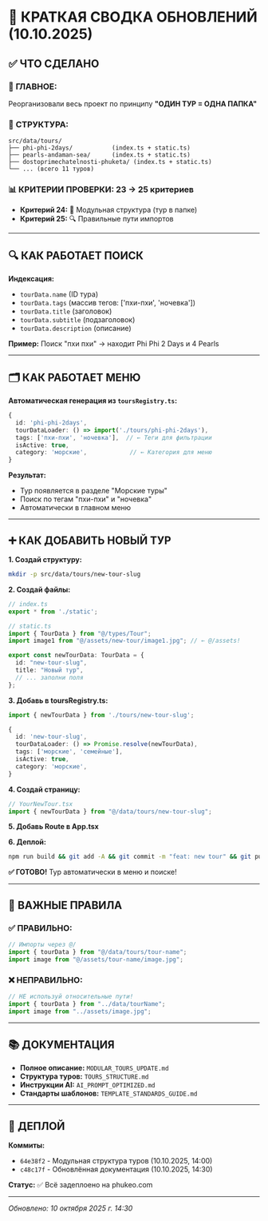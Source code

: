 # 📝 КРАТКАЯ СВОДКА ОБНОВЛЕНИЙ (10.10.2025)

## ✅ ЧТО СДЕЛАНО

### 🎯 **ГЛАВНОЕ:**
Реорганизовали весь проект по принципу **"ОДИН ТУР = ОДНА ПАПКА"**

### 📁 **СТРУКТУРА:**
```
src/data/tours/
├── phi-phi-2days/           (index.ts + static.ts)
├── pearls-andaman-sea/      (index.ts + static.ts)
├── dostoprimechatelnosti-phuketa/ (index.ts + static.ts)
└── ... (всего 11 туров)
```

### 📊 **КРИТЕРИИ ПРОВЕРКИ:** 23 → **25 критериев**
- **Критерий 24:** 📁 Модульная структура (тур в папке)
- **Критерий 25:** 🔍 Правильные пути импортов

---

## 🔍 КАК РАБОТАЕТ ПОИСК

**Индексация:**
- `tourData.name` (ID тура)
- `tourData.tags` (массив тегов: ['пхи-пхи', 'ночевка'])
- `tourData.title` (заголовок)
- `tourData.subtitle` (подзаголовок)
- `tourData.description` (описание)

**Пример:** Поиск "пхи пхи" → находит Phi Phi 2 Days и 4 Pearls

---

## 🗂️ КАК РАБОТАЕТ МЕНЮ

**Автоматическая генерация из `toursRegistry.ts`:**

```typescript
{
  id: 'phi-phi-2days',
  tourDataLoader: () => import('./tours/phi-phi-2days'),
  tags: ['пхи-пхи', 'ночевка'],  // ← Теги для фильтрации
  isActive: true,
  category: 'морские',            // ← Категория для меню
}
```

**Результат:**
- Тур появляется в разделе "Морские туры"
- Поиск по тегам "пхи-пхи" и "ночевка"
- Автоматически в главном меню

---

## ➕ КАК ДОБАВИТЬ НОВЫЙ ТУР

**1. Создай структуру:**
```bash
mkdir -p src/data/tours/new-tour-slug
```

**2. Создай файлы:**
```typescript
// index.ts
export * from './static';

// static.ts
import { TourData } from "@/types/Tour";
import image1 from "@/assets/new-tour/image1.jpg"; // ← @/assets!

export const newTourData: TourData = {
  id: "new-tour-slug",
  title: "Новый тур",
  // ... заполни поля
};
```

**3. Добавь в toursRegistry.ts:**
```typescript
import { newTourData } from './tours/new-tour-slug';

{
  id: 'new-tour-slug',
  tourDataLoader: () => Promise.resolve(newTourData),
  tags: ['морские', 'семейные'],
  isActive: true,
  category: 'морские',
}
```

**4. Создай страницу:**
```typescript
// YourNewTour.tsx
import { newTourData } from "@/data/tours/new-tour-slug";
```

**5. Добавь Route в App.tsx**

**6. Деплой:**
```bash
npm run build && git add -A && git commit -m "feat: new tour" && git push
```

**✅ ГОТОВО!** Тур автоматически в меню и поиске!

---

## 🎯 ВАЖНЫЕ ПРАВИЛА

### ✅ ПРАВИЛЬНО:
```typescript
// Импорты через @/
import { tourData } from "@/data/tours/tour-name";
import image from "@/assets/tour-name/image.jpg";
```

### ❌ НЕПРАВИЛЬНО:
```typescript
// НЕ используй относительные пути!
import { tourData } from "../data/tourName";
import image from "../assets/image.jpg";
```

---

## 📚 ДОКУМЕНТАЦИЯ

- **Полное описание:** `MODULAR_TOURS_UPDATE.md`
- **Структура туров:** `TOURS_STRUCTURE.md`
- **Инструкции AI:** `AI_PROMPT_OPTIMIZED.md`
- **Стандарты шаблонов:** `TEMPLATE_STANDARDS_GUIDE.md`

---

## 🚀 ДЕПЛОЙ

**Коммиты:**
- `64e38f2` - Модульная структура туров (10.10.2025, 14:00)
- `c48c17f` - Обновлённая документация (10.10.2025, 14:30)

**Статус:** ✅ Всё задеплоено на phukeo.com

---

*Обновлено: 10 октября 2025 г. 14:30*
